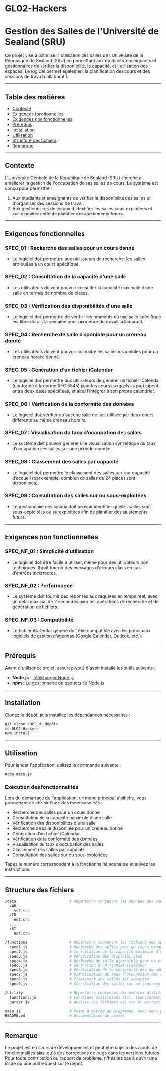 # GL02-Hackers

# Gestion des Salles de l'Université de Sealand (SRU)

Ce projet vise à optimiser l'utilisation des salles de l'Université de la République de Sealand (SRU) en permettant aux étudiants, enseignants et gestionnaires de vérifier la disponibilité, la capacité, et l'utilisation des espaces. Le logiciel permet également la planification des cours et des sessions de travail collaboratif.

---

## Table des matières

- [Contexte](#contexte)
- [Exigences fonctionnelles](#Exigences-fonctionnelles)
- [Exigences non fonctionnelles](#Exigences-non-fonctionnelles)
- [Prérequis](#prérequis)
- [Installation](#installation)
- [Utilisation](#utilisation)
- [Structure des fichiers](#structure-des-fichiers)
- [Remarque](#remarque)

---

## Contexte

L'Université Centrale de la République de Sealand (SRU) cherche à améliorer la gestion de l'occupation de ses salles de cours. Le système est conçu pour permettre :

1. Aux étudiants et enseignants de vérifier la disponibilité des salles et d'organiser des sessions de travail.
2. Aux gestionnaires de locaux d'identifier les salles sous-exploitées et sur-exploitées afin de planifier des ajustements futurs.

---

## Exigences fonctionnelles

### **SPEC_01** : Recherche des salles pour un cours donné
- Le logiciel doit permettre aux utilisateurs de rechercher les salles attribuées à un cours spécifique.

### **SPEC_02** : Consultation de la capacité d’une salle
- Les utilisateurs doivent pouvoir consulter la capacité maximale d’une salle en termes de nombre de places.

### **SPEC_03** : Vérification des disponibilités d'une salle
- Le logiciel doit permettre de vérifier les moments où une salle spécifique est libre durant la semaine pour permettre du travail collaboratif.

### **SPEC_04** : Recherche de salle disponible pour un créneau donné
- Les utilisateurs doivent pouvoir connaître les salles disponibles pour un créneau horaire donné.

### **SPEC_05** : Génération d’un fichier iCalendar
- Le logiciel doit permettre aux utilisateurs de générer un fichier iCalendar (conforme à la norme RFC 5545) pour les cours auxquels ils participent, entre deux dates spécifiées, et ainsi l’intégrer à son propre calendrier.

### **SPEC_06** : Vérification de la conformité des données
- Le logiciel doit vérifier qu'aucune salle ne soit utilisée par deux cours différents au même créneau horaire.

### **SPEC_07** : Visualisation du taux d’occupation des salles
- Le système doit pouvoir générer une visualisation synthétique du taux d’occupation des salles sur une période donnée.

### **SPEC_08** : Classement des salles par capacité
- Le logiciel doit permettre le classement des salles par leur capacité d’accueil (par exemple, combien de salles de 24 places sont disponibles).

### **SPEC_09** : Consultation des salles sur ou sous-exploitées
- Le gestionnaire des locaux doit pouvoir identifier quelles salles sont sous-exploitées ou surexploitées afin de planifier des ajustements futurs.

---

## Exigences non fonctionnelles

### **SPEC_NF_01** : Simplicité d’utilisation
- Le logiciel doit être facile à utiliser, même pour des utilisateurs non techniques. Il doit fournir des messages d'erreurs clairs en cas d’entrées incorrectes.

### **SPEC_NF_02** : Performance
- Le système doit fournir des réponses aux requêtes en temps réel, avec un délai maximal de 2 secondes pour les opérations de recherche et de génération de fichiers.

### **SPEC_NF_03** : Compatibilité
- Le fichier iCalendar généré doit être compatible avec les principaux logiciels de gestion d’agendas (Google Calendar, Outlook, etc.).

---

## Prérequis

Avant d'utiliser ce projet, assurez-vous d'avoir installé les outils suivants :

- **Node.js** : [Télécharger Node.js](https://nodejs.org/)
- **npm** : Le gestionnaire de paquets de Node.js

---

## Installation

Clonez le dépôt, puis installez les dépendances nécessaires :

```bash
git clone <url_du_dépôt>
cd GL02-Hackers
npm install
```

---

## Utilisation

Pour lancer l'application, utilisez la commande suivante :

```bash
node main.js
```

### Exécution des fonctionnalités

Lors du démarrage de l'application, un menu principal s'affiche, vous permettant de choisir l'une des fonctionnalités :

- Recherche des salles pour un cours donné
- Consultation de la capacité maximale d’une salle
- Vérification des disponibilités d'une salle
- Recherche de salle disponible pour un créneau donné
- Génération d’un fichier iCalendar
- Vérification de la conformité des données
- Visualisation du taux d’occupation des salles
- Classement des salles par capacité
- Consultation des salles sur ou sous-exploitées

Tapez le numéro correspondant à la fonctionnalité souhaitée et suivez les instructions.

---

## Structure des fichiers 

```bash
/data                        # Répertoire contenant les données des cours triés par ordre alphabétique
  /AB
    edt.cru
  /CD
    edt.cru
  ...
  /ST
    edt.cru

/functions                   # Répertoire contenant les fichiers des spécifications
  spec1.js                   # Recherche des salles pour un cours donné
  spec2.js                   # Consultation de la capacité maximale d’une salle
  spec3.js                   # Vérification des disponibilités
  spec4.js                   # Recherche de salle disponible pour un créneau donné
  spec5.js                   # Génération d’un fichier iCalendar
  spec6.js                   # Vérification de la conformité des données
  spec7.js                   # Visualisation du taux d’occupation des salles
  spec8.js                   # Classement des salles par capacité
  spec9.js                   # Consultation des salles sur ou sous-exploitées

/utility                     # Répertoire contenant des modules utilitaires
  functions.js               # Fonctions utilitaires (tri, transformation de jours, regroupement de données, etc...)
  parser.js                  # Analyse des fichiers edt.cru et extraction des créneaux

main.js                      # Point d'entrée du programme, avec menu principal pour sélectionner les fonctionnalités
README.md                    # Documentation du projet
```

---

## Remarque 

Le projet est en cours de développement et peut être sujet à des ajouts de fonctionnalités ainsi qu'à des corrections de bugs dans les versions futures. Pour toute contribution ou rapport de problème, n'hésitez pas à ouvrir une issue ou une pull request sur le dépôt.
